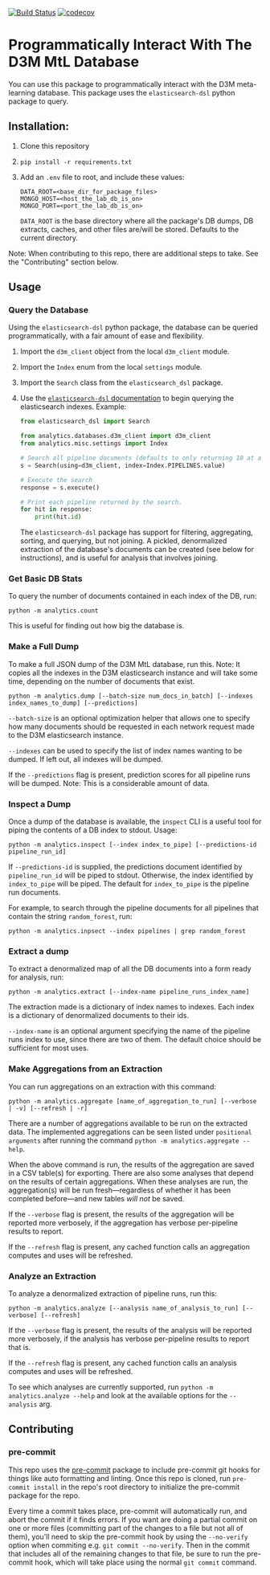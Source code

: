 [![Build Status](https://api.travis-ci.org/byu-dml/d3m-mtl-db-reader.png)](https://travis-ci.org/byu-dml/d3m-mtl-db-reader)
[![codecov](https://codecov.io/gh/byu-dml/d3m-mtl-db-reader/branch/master/graph/badge.svg)](https://codecov.io/gh/byu-dml/d3m-mtl-db-reader)

# Programmatically Interact With The D3M MtL Database

You can use this package to programmatically interact with the D3M meta-learning database. This package uses the `elasticsearch-dsl` python package to query.

## Installation:

1.  Clone this repository

1.  ```shell
    pip install -r requirements.txt
    ```

1.  Add an `.env` file to root, and include these values:

    ```env
    DATA_ROOT=<base_dir_for_package_files>
    MONGO_HOST=<host_the_lab_db_is_on>
    MONGO_PORT=<port_the_lab_db_is_on>
    ```

    `DATA_ROOT` is the base directory where all the package's DB dumps, DB extracts, caches, and other files are/will be stored. Defaults to the current directory.

Note: When contributing to this repo, there are additional steps to take. See the "Contributing" section below.

## Usage

### Query the Database

Using the `elasticsearch-dsl` python package, the database can be queried programmatically, with a fair amount of ease and flexibility.

1.  Import the `d3m_client` object from the local `d3m_client` module.
1.  Import the `Index` enum from the local `settings` module.
1.  Import the `Search` class from the `elasticsearch_dsl` package.
1.  Use the [`elasticsearch-dsl` documentation](https://elasticsearch-dsl.readthedocs.io/en/latest/search_dsl.html) to begin querying the elasticsearch indexes. Example:

    ```python
    from elasticsearch_dsl import Search

    from analytics.databases.d3m_client import d3m_client
    from analytics.misc.settings import Index

    # Search all pipeline documents (defaults to only returning 10 at a time max)
    s = Search(using=d3m_client, index=Index.PIPELINES.value)

    # Execute the search
    response = s.execute()

    # Print each pipeline returned by the search.
    for hit in response:
        print(hit.id)
    ```

    The `elasticsearch-dsl` package has support for filtering, aggregating, sorting, and querying, but not joining. A pickled, denormalized extraction of the database's documents can be created (see below for instructions), and is useful for analysis that involves joining.

### Get Basic DB Stats

To query the number of documents contained in each index of the DB, run:

```shell
python -m analytics.count
```

This is useful for finding out how big the database is.

### Make a Full Dump

To make a full JSON dump of the D3M MtL database, run this. Note: It copies all the indexes in the D3M elasticsearch instance and will take some time, depending on the number of documents that exist.

```shell
python -m analytics.dump [--batch-size num_docs_in_batch] [--indexes index_names_to_dump] [--predictions]
```

`--batch-size` is an optional optimization helper that allows one to specify how many documents should be requested in each network request made to the D3M elasticsearch instance.

`--indexes` can be used to specify the list of index names wanting to be dumped. If left out, all indexes will be dumped.

If the `--predictions` flag is present, prediction scores for all pipeline runs will be dumped. Note: This is a considerable amount of data.

### Inspect a Dump

Once a dump of the database is available, the `inspect` CLI is a useful tool for piping the contents of a DB index to stdout. Usage:

```shell
python -m analytics.inspect [--index index_to_pipe] [--predictions-id pipeline_run_id]
```

If `--predictions-id` is supplied, the predictions document identified by `pipeline_run_id` will be piped to stdout. Otherwise, the index identified by `index_to_pipe` will be piped. The default for `index_to_pipe` is the pipeline run documents.

For example, to search through the pipeline documents for all pipelines that contain the string `random_forest`, run:

```shell
python -m analytics.inpsect --index pipelines | grep random_forest
```

### Extract a dump

To extract a denormalized map of all the DB documents into a form ready for analysis, run:

```shell
python -m analytics.extract [--index-name pipeline_runs_index_name]
```

The extraction made is a dictionary of index names to indexes. Each index is a dictionary of denormalized documents to their ids.

`--index-name` is an optional argument specifying the name of the pipeline runs index to use, since there are two of them. The default choice should be sufficient for most uses.

### Make Aggregations from an Extraction

You can run aggregations on an extraction with this command:

```shell
python -m analytics.aggregate [name_of_aggregation_to_run] [--verbose | -v] [--refresh | -r]
```

There are a number of aggregations available to be run on the extracted data. The implemented aggregations can be seen listed under `positional arguments` after running the command `python -m analytics.aggregate --help`.

When the above command is run, the results of the aggregation are saved in a CSV table(s) for exporting. There are also some analyses that depend on the results of certain aggregations. When these analyses are run, the aggregation(s) will be run fresh—regardless of whether it has been completed before—and new tables _will not_ be saved.

If the `--verbose` flag is present, the results of the aggregation will be reported more verbosely, if the aggregation has verbose per-pipeline results to report.

If the `--refresh` flag is present, any cached function calls an aggregation computes and uses will be refreshed.

### Analyze an Extraction

To analyze a denormalized extraction of pipeline runs, run this:

```shell
python -m analytics.analyze [--analysis name_of_analysis_to_run] [--verbose] [--refresh]
```

If the `--verbose` flag is present, the results of the analysis will be reported more verbosely, if the analysis has verbose per-pipeline results to report that is.

If the `--refresh` flag is present, any cached function calls an analysis computes and uses will be refreshed.

To see which analyses are currently supported, run `python -m analytics.analyze --help` and look at the available options for the `--analysis` arg.

## Contributing

### pre-commit

This repo uses the [pre-commit](https://pre-commit.com/#intro) package to include pre-commit git hooks for things like auto formatting and linting. Once this repo is cloned, run `pre-commit install` in the repo's root directory to initialize the pre-commit package for the repo.

Every time a commit takes place, pre-commit will automatically run, and abort the commit if it finds errors. If you want are doing a partial commit on one or more files (committing part of the changes to a file but not all of them), you'll need to skip the pre-commit hook by using the `--no-verify` option when commiting e.g. `git commit --no-verify`. Then in the commit that includes all of the remaining changes to that file, be sure to run the pre-commit hook, which will take place using the normal `git commit` command.
